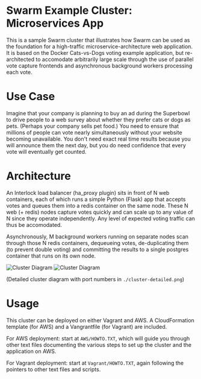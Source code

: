 # Swarm Example Cluster:  Microservices App

This is a sample Swarm cluster that illustrates how Swarm can be used as the foundation for a high-traffic microservice-architecture web application.  It is based on the Docker Cats-vs-Dogs voting example application, but re-architected to accomodate arbitrarily large scale through the use of parallel vote capture frontends and asynchronous background workers processing each vote.

# Use Case

Imagine that your company is planning to buy an ad during the Superbowl to drive people to a web survey about whether they prefer cats or dogs as pets.  (Perhaps your company sells pet food.)  You need to ensure that millions of people can vote nearly simultaneously without your website becoming unavailable.  You don't need exact real time results because you will announce them the next day, but you do need confidence that every vote will eventually get counted.

# Architecture

An Interlock load balancer (ha\_proxy plugin) sits in front of N web containers, each of which runs a simple Python (Flask) app that accepts votes and queues them into a redis container on the same node.  These N web (+ redis) nodes capture votes quickly and can scale up to any value of N since they operate independently.  Any level of expected voting traffic can thus be accomodated.  

Asynchronously, M background workers running on separate nodes scan through those N redis containers, dequeueing votes, de-duplicating them (to prevent double voting) and committing the results to a single postgres container that runs on its own node.

![Cluster Diagram](https://raw.githubusercontent.com/mgoelzer/swarm-demo-voting-app/master/cluster.png)
![Cluster Diagram](https://raw.githubusercontent.com/mgoelzer/swarm-microservice-demo-v1/master/cluster.png)

(Detailed cluster diagram with port numbers in `./cluster-detailed.png`)

# Usage

This cluster can be deployed on either Vagrant and AWS.  A CloudFormation template (for AWS) and a Vangrantfile (for Vagrant) are included.

For AWS deployment:  start at `AWS/HOWTO.TXT`, which will guide you through other text files documenting the various steps to set up the cluster and the application on AWS.

For Vagrant deployment:  start at `Vagrant/HOWTO.TXT`, again following the pointers to other text files and scripts.
